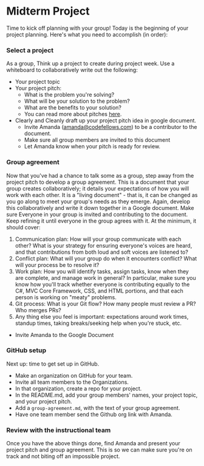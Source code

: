 # Midterm Project 

Time to kick off planning with your group! Today is the beginning of your project planning. Here's what you need to accomplish (in order):

### Select a project
As a group, Think up a project to create during project week. Use a whiteboard to collaboratively write out the following:
- Your project topic
- Your project pitch:
  - What is the problem you're solving?
  - What will be your solution to the problem?
  - What are the benefits to your solution?
  - You can read more about pitches  [here](https://www.bidsketch.com/proposal-resources/proposal-templates/web-design-proposal-template).
- Clearly and Cleanly draft up your project pitch idea in google document.
  - Invite Amanda (amanda@codefellows.com) to be a contributor to the document. 
  - Make sure all group members are invited to this document
  - Let Amanda know when your pitch is ready for review. 

### Group agreement
Now that you've had a chance to talk some as a group, step away from the project pitch to develop a group agreement. This is a document that your group creates collaboratively; it details your expectations of how you will work with each other. It is a "living document" - that is, it can be changed as you go along to meet your group's needs as they emerge. Again, develop this collaboratively and write it down together in a Google document. Make sure Everyone in your group is invited and contributing to the document. Keep refining it until everyone in the group agrees with it. At the minimum, it should cover: <br />
  1. Communication plan: How will your group communicate with each other? What is your strategy for ensuring everyone's voices are heard, and that contributions from both loud and soft voices are listened to?
  2.  Conflict plan: What will your group do when it encounters conflict? What will your process be to resolve it?
  3. Work plan: How you will identify tasks, assign tasks, know when they are complete, and manage work in general? In particular, make sure you know how you'll track whether everyone is contributing equally to the C#, MVC Core Framework, CSS, and HTML portions, and that each person is working on "meaty" problems.
  4. Git process: What is your Git flow? How many people must review a PR? Who merges PRs?
  5.  Any thing else you feel is important: expectations around work times, standup times, taking breaks/seeking help when you're stuck, etc.
  - Invite Amanda to the Google Document 
  
### GitHub setup
Next up: time to get set up in GitHub.
- Make an organization on GitHub for your team.
- Invite all team members to the Organizations.
- In that organization, create a repo for your project.
- In the README.md, add your group members' names, your project topic, and your project pitch.
- Add a `group-agreement.md`, with the text of your group agreement.
- Have one team member send the Github org link with Amanda.

### Review with the instructional team
Once you have the above things done, find Amanda and present your project pitch and group agreement. This is so we can make sure you're on track and not biting off an impossible project.
